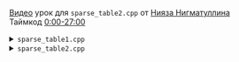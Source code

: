 [Видео](https://www.youtube.com/watch?v=5aPjt7WF8oY&t=0s) урок для `sparse_table2.cpp` от [Нияза Нигматуллина](https://codeforces.com/profile/niyaznigmatul)  
Таймкод [0:00-27:00](https://www.youtube.com/watch?v=5aPjt7WF8oY&t=0s)

<details>
<summary><code>sparse_table1.cpp</code></summary>

1. Построение $O(NlogN)$
2. $min(l,r)$ $O(1)$
</details>
<details>
<summary><code>sparse_table2.cpp</code></summary>

1. Построение $O(NlogN)$
2. $sum(l,r)$ $O(1)$

Данная реализация работает для таких запросов как посчитать перемножение на отрезке по любому модулю, даже не простому. Сделать это с помощью <code>sparse_table1.cpp</code> невозможно.

Так же можно считать перемножение матриц на отрезке.
</details>